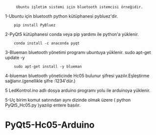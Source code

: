          Ubuntu işletim sistemi için bluetooth istemcisi örneğidir. 









1-Ubuntu için bluetooth python kütüphanesi pybluez'dir.

		pip install PyBluez

2-PyQt5 kütüphanesi conda veya pip yardımı ile python'a yüklenir.

		conda install -c anaconda pyqt

3-Blueman bluetooth yönetimi programı ubuntuya yüklenir.
		sudo apt-get update -y

		sudo apt-get install -y blueman

4-blueman bluetooth yöneticinde Hc05 bulunur şifresi yazılır.Eşleştirme sağlanır.(genellikle şifre :1234'dür.)


5 LedKontrol.ino adlı dosya arduino programı yolu ile arduinoya yüklenir. 


5-Uç birim komut satırından aynı dizinde olmak üzere ( python PyQt5_Hc05.py )yazılıp entere basılır.  




# PyQt5-Hc05-Arduino 

